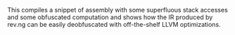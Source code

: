 This compiles a snippet of assembly with some superfluous stack accesses and some obfuscated computation and shows how the IR produced by rev.ng can be easily deobfuscated with off-the-shelf LLVM optimizations.
